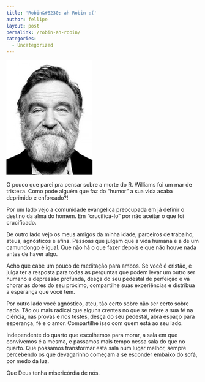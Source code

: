 ```yaml
---
title: 'Robin&#8230; ah Robin :('
author: fellipe
layout: post
permalink: /robin-ah-robin/
categories:
  - Uncategorized
---
```

[<img class="size-medium wp-image-242 aligncenter" alt="tumblr_luxczfdocB1qzxyqfo1_250" src="/img/posts/2014/08/tumblr_luxczfdocB1qzxyqfo1_250-225x300.jpg" width="225" height="300" />][1]

O pouco que parei pra pensar sobre a morte do R. Williams foi um mar de tristeza. Como pode alguém que faz do &#8220;humor&#8221; a sua vida acaba deprimido e enforcado?!

Por um lado vejo a comunidade evangélica preocupada em já definir o destino da alma do homem. Em &#8220;crucificá-lo&#8221; por não aceitar o que foi crucificado.

De outro lado vejo os meus amigos da minha idade, parceiros de trabalho, ateus, agnósticos e afins. Pessoas que julgam que a vida humana e a de um camundongo é igual. Que não há o que fazer depois e que não houve nada antes de haver algo.

Acho que cabe um pouco de meditação para ambos. Se você é cristão, e julga ter a resposta para todas as perguntas que podem levar um outro ser humano a depressão profunda, desça do seu pedestal de perfeição e vá chorar as dores do seu próximo, compartilhe suas experiências e distribua a esperança que você tem.

Por outro lado você agnóstico, ateu, tão certo sobre não ser certo sobre nada. Tão ou mais radical que alguns crentes no que se refere a sua fé na ciência, nas provas e nos testes, desça do seu pedestal, abra espaço para esperança, fé e o amor. Compartilhe isso com quem está ao seu lado.

Independente do quarto que escolhemos para morar, a sala em que convivemos é a mesma, e passamos mais tempo nessa sala do que no quarto. Que possamos transformar esta sala num lugar melhor, sempre percebendo os que devagarinho começam a se esconder embaixo do sofá, por medo da luz.

Que Deus tenha misericórdia de nós.

 [1]: /img/posts/2014/08/tumblr_luxczfdocB1qzxyqfo1_250.jpg